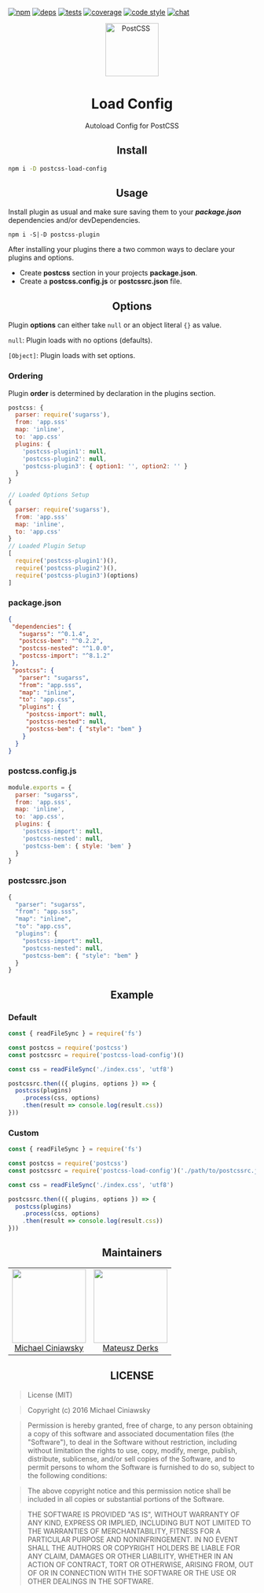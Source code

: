 [![npm][npm]][npm-url]
[![deps][deps]][deps-url]
[![tests][travis]][travis-url]
[![coverage][cover]][cover-url]
[![code style][style]][style-url]
[![chat][chat]][chat-url]

<div align="center">
  <a href="https://github.com/postcss/postcss">
    <img width="108" height="108" title="PostCSS"           src="http://postcss.github.io/postcss/logo.svg" hspace="20">
  </a>
  <h1>Load Config</h1>
  <p>Autoload Config for PostCSS<p>
</div>

<h2 align="center">Install</h2>

```bash
npm i -D postcss-load-config
```

<h2 align="center">Usage</h2>

Install plugin as usual and make sure saving them to your ***package.json*** dependencies and/or devDependencies.

```
npm i -S|-D postcss-plugin
```

After installing your plugins there a two common ways to declare your plugins and options.

- Create **postcss** section in your projects **package.json**.
- Create a **postcss.config.js**  or  **postcssrc.json** file.

<h2 align="center">Options</h2>

Plugin **options** can either take ```null``` or an object literal ```{}```
as value.

```null```: Plugin loads with no options (defaults).

```[Object]```: Plugin loads with set options.

### Ordering

Plugin **order** is determined by declaration in the plugins section.

```js
postcss: {
  parser: require('sugarss'),
  from: 'app.sss'
  map: 'inline',
  to: 'app.css'
  plugins: {
    'postcss-plugin1': null,
    'postcss-plugin2': null,
    'postcss-plugin3': { option1: '', option2: '' }
  }
}

// Loaded Options Setup
{
  parser: require('sugarss'),
  from: 'app.sss'
  map: 'inline',
  to: 'app.css'
}
// Loaded Plugin Setup
[
  require('postcss-plugin1')(),
  require('postcss-plugin2')(),
  require('postcss-plugin3')(options)
]
```

### package.json

```json
{
 "dependencies": {
   "sugarss": "^0.1.4",
   "postcss-bem": "^0.2.2",
   "postcss-nested": "^1.0.0",
   "postcss-import": "^8.1.2"
 },
 "postcss": {
   "parser": "sugarss",
   "from": "app.sss",
   "map": "inline",
   "to": "app.css",
   "plugins": {
     "postcss-import": null,
     "postcss-nested": null,
     "postcss-bem": { "style": "bem" }
    }
  }
}
```

### postcss.config.js

```js
module.exports = {
  parser: "sugarss",
  from: 'app.sss',
  map: 'inline',
  to: 'app.css',
  plugins: {
    'postcss-import': null,
    'postcss-nested': null,
    'postcss-bem': { style: 'bem' }  
  }
}
```
### postcssrc.json

```js
{
  "parser": "sugarss",
  "from": "app.sss",
  "map": "inline",
  "to": "app.css",
  "plugins": {
    "postcss-import": null,
    "postcss-nested": null,
    "postcss-bem": { "style": "bem" }
  }
}
```

<h2 align="center">Example</h2>

### Default

```js
const { readFileSync } = require('fs')

const postcss = require('postcss')
const postcssrc = require('postcss-load-config')()

const css = readFileSync('./index.css', 'utf8')

postcssrc.then(({ plugins, options }) => {
  postcss(plugins)
    .process(css, options)
    .then(result => console.log(result.css))
}))
```

### Custom

```js
const { readFileSync } = require('fs')

const postcss = require('postcss')
const postcssrc = require('postcss-load-config')('./path/to/postcssrc.json')

const css = readFileSync('./index.css', 'utf8')

postcssrc.then(({ plugins, options }) => {
  postcss(plugins)
    .process(css, options)
    .then(result => console.log(result.css))
}))
```

<h2 align="center">Maintainers</h2>

<table>
  <tbody>
   <tr>
    <td align="center">
      <img width="150 height="150"
      src="https://avatars.githubusercontent.com/u/5419992?v=3&s=150">
      <br />
      <a href="https://github.com/michael-ciniawsky">Michael Ciniawsky</a>
    </td>
    <td align="center">
      <img width="150 height="150"
      src="https://avatars.githubusercontent.com/u/2437969?v=3&s=150">
      <br />
      <a href="https://github.com/ertrzyiks">Mateusz Derks</a>
    </td>
  </tr>
  <tbody>
</table>

<h2 align="center">LICENSE</h2>

> License (MIT)

> Copyright (c) 2016 Michael Ciniawsky

> Permission is hereby granted, free of charge, to any person obtaining a copy
of this software and associated documentation files (the "Software"), to deal
in the Software without restriction, including without limitation the rights
to use, copy, modify, merge, publish, distribute, sublicense, and/or sell
copies of the Software, and to permit persons to whom the Software is
furnished to do so, subject to the following conditions:

> The above copyright notice and this permission notice shall be included in all
copies or substantial portions of the Software.

> THE SOFTWARE IS PROVIDED "AS IS", WITHOUT WARRANTY OF ANY KIND, EXPRESS OR
IMPLIED, INCLUDING BUT NOT LIMITED TO THE WARRANTIES OF MERCHANTABILITY,
FITNESS FOR A PARTICULAR PURPOSE AND NONINFRINGEMENT. IN NO EVENT SHALL THE
AUTHORS OR COPYRIGHT HOLDERS BE LIABLE FOR ANY CLAIM, DAMAGES OR OTHER
LIABILITY, WHETHER IN AN ACTION OF CONTRACT, TORT OR OTHERWISE, ARISING FROM,
OUT OF OR IN CONNECTION WITH THE SOFTWARE OR THE USE OR OTHER DEALINGS IN THE
SOFTWARE.

[npm]: https://img.shields.io/npm/v/postcss-load-config.svg
[npm-url]: https://npmjs.com/package/postcss-load-config

[deps]: https://david-dm.org/michael-ciniawsky/postcss-load-config.svg
[deps-url]: https://david-dm.org/michael-ciniawsky/postcss-load-config

[style]: https://img.shields.io/badge/code%20style-standard-yellow.svg
[style-url]: http://standardjs.com/

[travis]: http://img.shields.io/travis/michael-ciniawsky/postcss-load-config.svg?branch=master
[travis-url]: https://travis-ci.org/michael-ciniawsky/postcss-load-config?branch=master

[cover]: https://coveralls.io/repos/github/michael-ciniawsky/postcss-load-config/badge.svg?branch=master
[cover-url]: https://coveralls.io/github/michael-ciniawsky/postcss-load-config?branch=master

[chat]: https://img.shields.io/gitter/room/postcss/postcss.svg?maxAge=2592000
[chat-url]: https://gitter.im/postcss/postcss

